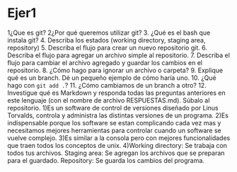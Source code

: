 # Ejer1
1¿Que es git?
2¿Por qué queremos utilizar git?
3. ¿Qué es el bash que instala git?
4. Describa los estados (working directory, staging area, repository)
5. Describa el flujo para crear un nuevo repositorio git.
6. Describa el flujo para agregar un archivo simple al repositorio.
7. Describa el flujo para cambiar el archivo agregado y guardar los cambios en el repositorio.
8. ¿Cómo hago para ignorar un archivo o carpeta?
9. Explique qué es un branch. Dé un pequeño ejemplo de cómo haría uno.
10. ¿Qué hago con `git add .`?
11. ¿Cómo cambiamos de un branch a otro?
12. Investigue qué es Markdown y responda todas las preguntas anteriores en este lenguaje (con el nombre de archivo RESPUESTAS.md). Súbalo al repositorio.
1)Es un software de control de versiones diseñado por Linus Torvalds, controla y administra las distintas versiones de un programa.
2)Es indispensable porque los software se estan complicando cada vez mas y necesitamos mejores herramientas para controlar cuando un software se vuelve complejo.
3)Es similar a la consola pero con mejores funcionalidades que traen todos los conceptos de unix.
4)Working directory: Se trabaja con todos tus archivos.
  Staging area: Se agregan los archivos que se preparan para el guardado.
  Repository: Se guarda los cambios del programa.
  
